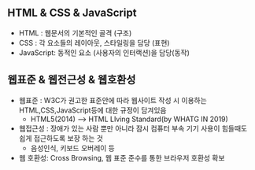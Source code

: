 
## HTML & CSS & JavaScript

- HTML : 웹문서의 기본적인 골격 (구조)
- CSS : 각 요소들의 레이아웃, 스타일링을 담당 (표현)
- JavaScript: 동적인 요소 (사용자의 인터랙션)을 담당(동작)

## 웹표준 & 웹전근성 & 웹호환성
- 웹표준 :  W3C가 권고한 표준안에 따라 웹사이트 작성 시 이용하는 HTML,CSS,JavaScript등에 대한 규정이 담겨있음
    - HTML5(2014) --> HTML LIving Standard(by WHATG IN 2019)
- 웹접근성 : 장애가 있는 사람 뿐만 아니라 잠시 컴퓨터 부속 기기 사용이 힘들때도 쉽게 접근하도록 보장 하는 것
    - 음성인식, 키보드 오버레이 등
- 웹 호환성: Cross Browsing, 웹 표준 준수를 통한 브라우저 호환성 확보

